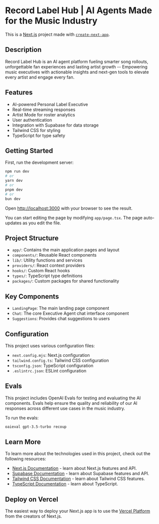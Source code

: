 # Record Label Hub | AI Agents Made for the Music Industry

This is a [Next.js](https://nextjs.org) project made with [`create-next-app`](https://nextjs.org/docs/app/api-reference/cli/create-next-app).

## Description

Record Label Hub is an AI agent platform fueling smarter song rollouts, unforgettable fan experiences and lasting artist growth -- Empowering music executives with actionable insights and next-gen tools to elevate every artist and engage every fan.

## Features

- AI-powered Personal Label Executive
- Real-time streaming responses
- Artist Mode for roster analytics
- User authentication
- Integration with Supabase for data storage
- Tailwind CSS for styling
- TypeScript for type safety

## Getting Started

First, run the development server:

```bash
npm run dev
# or
yarn dev
# or
pnpm dev
# or
bun dev
```

Open [http://localhost:3000](http://localhost:3000) with your browser to see the result.

You can start editing the page by modifying `app/page.tsx`. The page auto-updates as you edit the file.

## Project Structure

- `app/`: Contains the main application pages and layout
- `components/`: Reusable React components
- `lib/`: Utility functions and services
- `providers/`: React context providers
- `hooks/`: Custom React hooks
- `types/`: TypeScript type definitions
- `packages/`: Custom packages for shared functionality

## Key Components

- `LandingPage`: The main landing page component
- `Chat`: The core Executive Agent chat interface component
- `Suggestions`: Provides chat suggestions to users

## Configuration

This project uses various configuration files:

- `next.config.mjs`: Next.js configuration
- `tailwind.config.ts`: Tailwind CSS configuration
- `tsconfig.json`: TypeScript configuration
- `.eslintrc.json`: ESLint configuration

## Evals

This project includes OpenAI Evals for testing and evaluating the AI components. Evals help ensure the quality and reliability of our AI responses across different use cases in the music industry.

To run the evals:

```bash
oaieval gpt-3.5-turbo recoup
```

## Learn More

To learn more about the technologies used in this project, check out the following resources:

- [Next.js Documentation](https://nextjs.org/docs) - learn about Next.js features and API.
- [Supabase Documentation](https://supabase.io/docs) - learn about Supabase features and API.
- [Tailwind CSS Documentation](https://tailwindcss.com/docs) - learn about Tailwind CSS features.
- [TypeScript Documentation](https://www.typescriptlang.org/docs/) - learn about TypeScript.

## Deploy on Vercel

The easiest way to deploy your Next.js app is to use the [Vercel Platform](https://vercel.com/new?utm_medium=default-template&filter=next.js&utm_source=create-next-app&utm_campaign=create-next-app-readme) from the creators of Next.js.
